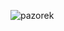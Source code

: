 
<p><img align="left" src="https://github-readme-stats.vercel.app/api/top-langs?username=pazorek&show_icons=true&locale=en&layout=compact" alt="pazorek" /></p>
